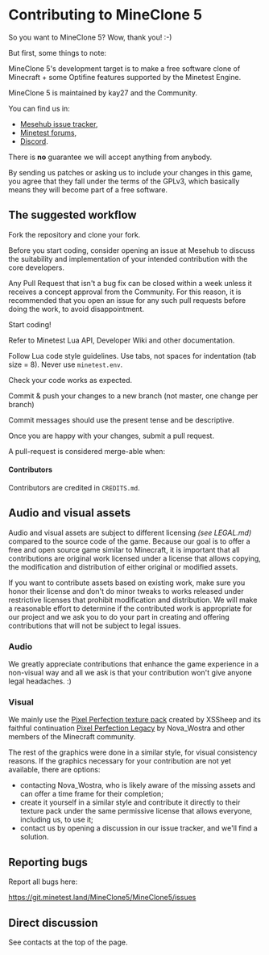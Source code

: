 # Contributing to MineClone 5
So you want to MineClone 5?
Wow, thank you! :-)

But first, some things to note:

MineClone 5's development target is to make a free software clone of Minecraft + some Optifine features supported by the Minetest Engine.

MineClone 5 is maintained by kay27 and the Community.

You can find us in:
- [Mesehub issue tracker](https://git.minetest.land/MineClone5/MineClone5/issues),
- [Minetest forums](https://forum.minetest.net/viewtopic.php?f=50&t=27107),
- [Discord](https://discord.gg/PUm5YRn7dX).

There is **no** guarantee we will accept anything from anybody.

By sending us patches or asking us to include your changes in this game, you agree that they fall under the terms of the GPLv3, which basically means they will become part of a free software.

## The suggested workflow

Fork the repository and clone your fork.

Before you start coding, consider opening an issue at Mesehub to discuss the suitability and implementation of your intended contribution with the core developers.

Any Pull Request that isn't a bug fix can be closed within a week unless it receives a concept approval from the Community. For this reason, it is recommended that you open an issue for any such pull requests before doing the work, to avoid disappointment.

Start coding!

Refer to Minetest Lua API, Developer Wiki and other documentation.

Follow Lua code style guidelines. Use tabs, not spaces for indentation (tab size = 8). Never use `minetest.env`.

Check your code works as expected.

Commit & push your changes to a new branch (not master, one change per branch)

Commit messages should use the present tense and be descriptive.

Once you are happy with your changes, submit a pull request.

A pull-request is considered merge-able when:

#### Contributors

Contributors are credited in `CREDITS.md`. 

## Audio and visual assets

Audio and visual assets are subject to different licensing *(see LEGAL.md)* compared to the source code of the game. Because our goal is to offer a free and open source game similar to Minecraft, it is important that all contributions are original work licensed under a license that allows copying, the modification and distribution of either original or modified assets.

If you want to contribute assets based on existing work, make sure you honor their license and don't do minor tweaks to works released under restrictive licenses that prohibit modification and distribution. We will make a reasonable effort to determine if the contributed work is appropriate for our project and we ask you to do your part in creating and offering contributions that will not be subject to legal issues.

### Audio

We greatly appreciate contributions that enhance the game experience in a non-visual way and all we ask is that your contribution won't give anyone legal headaches. :)

### Visual
We mainly use the [Pixel Perfection texture pack](https://www.minecraftforum.net/forums/mapping-and-modding-java-edition/resource-packs/1242533-pixel-perfection-now-with-polar-bears-1-11) created by XSSheep and its faithful continuation [Pixel Perfection Legacy](https://www.planetminecraft.com/texture-pack/pixel-perfection-chorus-edit/) by Nova_Wostra and other members of the Minecraft community.

The rest of the graphics were done in a similar style, for visual consistency reasons. If the graphics necessary for your contribution are not yet available, there are options:
- contacting Nova_Wostra, who is likely aware of the missing assets and can offer a time frame for their completion;
- create it yourself in a similar style and contribute it directly to their texture pack under the same permissive license that allows everyone, including us, to use it;
- contact us by opening a discussion in our issue tracker, and we'll find a solution.

## Reporting bugs
Report all bugs here:

<https://git.minetest.land/MineClone5/MineClone5/issues>

## Direct discussion
See contacts at the top of the page.
